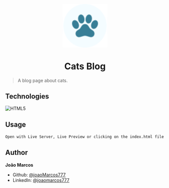 <p align="center">
  <img src="./assets/logo.svg" width="140px" />
</p>

<h1 align="center">Cats Blog</h1>

> A blog page about cats.

## Technologies

![HTML5](https://img.shields.io/badge/-HTML5-05122A?style=flat&logo=html5)&nbsp;

## Usage

```sh
Open with Live Server, Live Preview or clicking on the index.html file
```

## Author

**João Marcos**

- Github: [@joaoMarcos777](https://github.com/joaoMarcos777)
- LinkedIn: [@joaomarcos777](https://linkedin.com/in/joaomarcos777)
